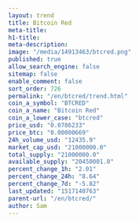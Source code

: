 ```yaml
---
layout: trend
title: Bitcoin Red
meta-title: 
h1-title: 
meta-description: 
image: "/media/14913463/btcred.png"
published: true
allow_search_engine: false
sitemap: false
enable_comment: false
sort_order: 726
permalink: "/en/btcred/trend.html"
coin_a_symbol: "BTCRED"
coin_a_name: "Bitcoin Red"
coin_a_lower_case: "btcred"
price_usd: "0.0786233"
price_btc: "0.00000669"
24h_volume_usd: "12435.9"
market_cap_usd: "21000000.0"
total_supply: "21000000.0"
available_supply: "20450001.0"
percent_change_1h: "2.01"
percent_change_24h: "8.64"
percent_change_7d: "-5.82"
last_updated: "1517140763"
parent-url: "/en/btcred/"
author: Sam
---
```


